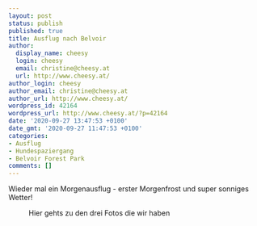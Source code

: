 ```yaml
---
layout: post
status: publish
published: true
title: Ausflug nach Belvoir
author:
  display_name: cheesy
  login: cheesy
  email: christine@cheesy.at
  url: http://www.cheesy.at/
author_login: cheesy
author_email: christine@cheesy.at
author_url: http://www.cheesy.at/
wordpress_id: 42164
wordpress_url: http://www.cheesy.at/?p=42164
date: '2020-09-27 13:47:53 +0100'
date_gmt: '2020-09-27 11:47:53 +0100'
categories:
- Ausflug
- Hundespaziergang
- Belvoir Forest Park
comments: []
---
```

<!-- wp:paragraph -->
Wieder mal ein Morgenausflug - erster Morgenfrost und super sonniges Wetter!
<!-- /wp:paragraph -->
<!-- wp:image {"id":42166,"linkDestination":"custom"} -->
<figure class="wp-block-image"><a href="http://www.cheesy.at/fotos/ausfluege/2020-2/belvoir/"><img src="{% link _posts/2020-09-27-belvoir/Belvoir-001-1.jpg %}" alt="" class="wp-image-42166"></a><br>
<figcaption>Hier gehts zu den drei Fotos die wir haben</figcaption>
</figure>
<!-- /wp:image -->
